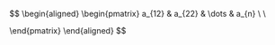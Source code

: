 $$
\begin{aligned}
\begin{pmatrix}
a_{12} & a_{22} & \dots & a_{n} \\ \\

\end{pmatrix}
\end{aligned}
$$